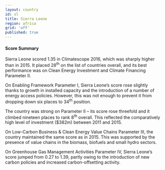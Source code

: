 ```yaml
---
layout: country
id: sl
title: Sierra Leone
region: africa
grid: 'off'
published: true
---
```




#### Score Summary

Sierra Leone scored 1.35 in Climatescope 2016, which was sharply higher than in 2015. It placed 28<sup>th</sup> on the list of countries overall, and its best performance was on Clean Energy Investment and Climate Financing Parameter II.

On Enabling Framework Parameter I, Sierra Leone’s score rose slightly thanks to growth in installed capacity and the introduction of a number of energy access policies. However, this was not enough to prevent it from dropping down six places to 34<sup>th</sup> position.

The country was strong on Parameter II – its score rose threefold and it climbed nineteen places to rank 8<sup>th</sup> overall. This reflected the comparatively high level of investment ($382m) between 2011 and 2015.

On Low-Carbon Business & Clean Energy Value Chains Parameter III, the country maintained the same score as in 2015. This was supported by the presence of value chains in the biomass, biofuels and small hydro sectors.

On Greenhouse Gas Management Activities Parameter IV, Sierra Leone’s score jumped from 0.27 to 1.39, partly owing to the introduction of new carbon policies and increased carbon-offsetting activity.


